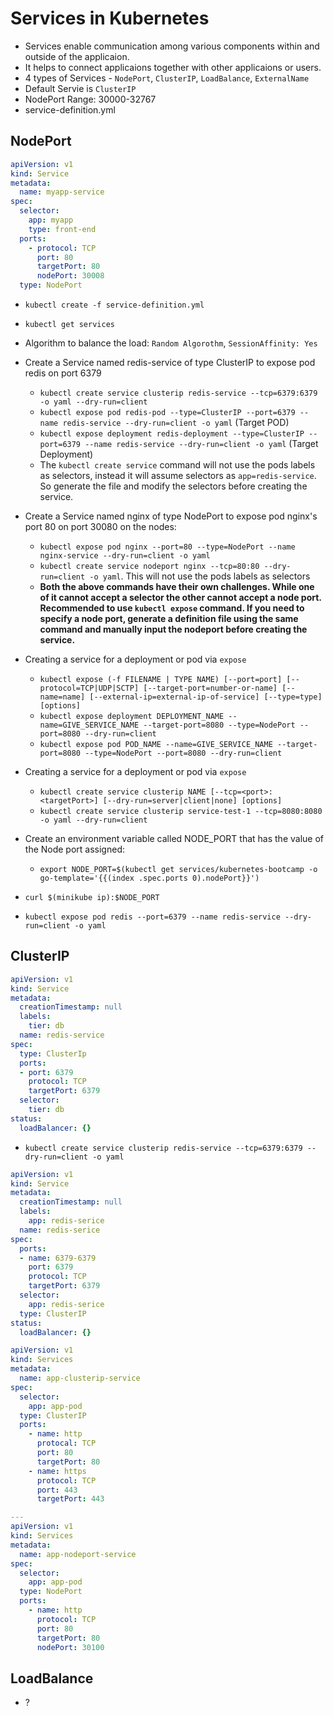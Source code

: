 # Services in Kubernetes

- Services enable communication among various components within and outside of the applicaion.
- It helps to connect applicaions together with other applicaions or users.
- 4 types of Services - `NodePort`, `ClusterIP`, `LoadBalance`, `ExternalName`
- Default Servie is `ClusterIP`
- NodePort Range: 30000-32767
- service-definition.yml

## NodePort

```yml
apiVersion: v1
kind: Service
metadata:
  name: myapp-service
spec:
  selector:
    app: myapp
    type: front-end
  ports:
    - protocol: TCP
      port: 80
      targetPort: 80
      nodePort: 30008
  type: NodePort
```

- `kubectl create -f service-definition.yml`
- `kubectl get services`
- Algorithm to balance the load: `Random Algorothm`, `SessionAffinity: Yes`
- Create a Service named redis-service of type ClusterIP to expose pod redis on port 6379
  - `kubectl create service clusterip redis-service --tcp=6379:6379 -o yaml --dry-run=client`
  - `kubectl expose pod redis-pod --type=ClusterIP --port=6379 --name redis-service --dry-run=client -o yaml` (Target POD)
  - `kubectl expose deployment redis-deployment --type=ClusterIP --port=6379 --name redis-service --dry-run=client -o yaml` (Target Deployment)
  - The `kubectl create service` command will not use the pods labels as selectors, instead it will assume selectors as `app=redis-service`.  So generate the file and modify the selectors before creating the service.
- Create a Service named nginx of type NodePort to expose pod nginx's port 80 on port 30080 on the nodes:
  - `kubectl expose pod nginx --port=80 --type=NodePort --name nginx-service --dry-run=client -o yaml`
  - `kubectl create service nodeport nginx --tcp=80:80 --dry-run=client -o yaml`. This will not use the pods labels as selectors
  - **Both the above commands have their own challenges. While one of it cannot accept a selector the other cannot accept a node port. Recommended to use `kubectl expose` command. If you need to specify a node port, generate a definition file using the same command and manually input the nodeport before creating the service.**

- Creating a service for a deployment or pod via `expose`
  - `kubectl expose (-f FILENAME | TYPE NAME) [--port=port] [--protocol=TCP|UDP|SCTP] [--target-port=number-or-name] [--name=name] [--external-ip=external-ip-of-service] [--type=type] [options]`
  - `kubectl expose deployment DEPLOYMENT_NAME --name=GIVE_SERVICE_NAME --target-port=8080 --type=NodePort --port=8080 --dry-run=client`
  - `kubectl expose pod POD_NAME --name=GIVE_SERVICE_NAME --target-port=8080 --type=NodePort --port=8080 --dry-run=client`
- Creating a service for a deployment or pod via `expose`
  - `kubectl create service clusterip NAME [--tcp=<port>:<targetPort>] [--dry-run=server|client|none] [options]`
  - `kubectl create service clusterip service-test-1 --tcp=8080:8080 -o yaml --dry-run=client`
- Create an environment variable called NODE_PORT that has the value of the Node port assigned:
  - `export NODE_PORT=$(kubectl get services/kubernetes-bootcamp -o go-template='{{(index .spec.ports 0).nodePort}}')`
- `curl $(minikube ip):$NODE_PORT`

- `kubectl expose pod redis --port=6379 --name redis-service --dry-run=client -o yaml`

## ClusterIP

```yaml
apiVersion: v1
kind: Service
metadata:
  creationTimestamp: null
  labels:
    tier: db
  name: redis-service
spec:
  type: ClusterIp
  ports:
  - port: 6379
    protocol: TCP
    targetPort: 6379
  selector:
    tier: db
status:
  loadBalancer: {}
```

- `kubectl create service clusterip redis-service --tcp=6379:6379 --dry-run=client -o yaml`

```yaml
apiVersion: v1
kind: Service
metadata:
  creationTimestamp: null
  labels:
    app: redis-serice
  name: redis-serice
spec:
  ports:
  - name: 6379-6379
    port: 6379
    protocol: TCP
    targetPort: 6379
  selector:
    app: redis-serice
  type: ClusterIP
status:
  loadBalancer: {}
```

```yaml
apiVersion: v1
kind: Services
metadata:
  name: app-clusterip-service
spec:
  selector:
    app: app-pod
  type: ClusterIP
  ports:
    - name: http
      protocal: TCP
      port: 80
      targetPort: 80
    - name: https
      protocol: TCP
      port: 443
      targetPort: 443

---
apiVersion: v1
kind: Services
metadata:
  name: app-nodeport-service
spec:
  selector:
    app: app-pod
  type: NodePort
  ports:
    - name: http
      protocol: TCP
      port: 80
      targetPort: 80
      nodePort: 30100
```

## LoadBalance

- ?
